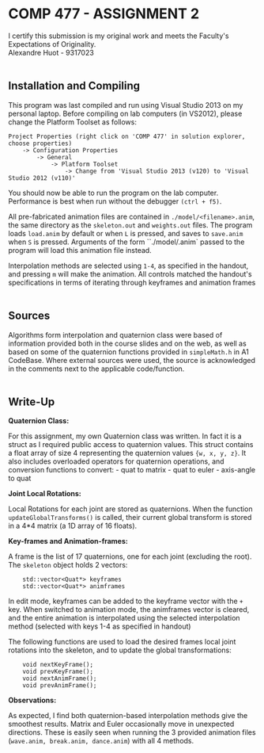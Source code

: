 COMP 477 - ASSIGNMENT 2
=======================

I certify this submission is my original work and meets the Faculty's
Expectations of Originality.</br>
Alexandre Huot - 9317023
</br>
</br>

Installation and Compiling
--------------------------

This program was last compiled and run using Visual Studio 2013 on my personal
laptop. Before compiling on lab computers (in VS2012), please change the
Platform Toolset as follows:
```
Project Properties (right click on 'COMP 477' in solution explorer, choose properties)
	-> Configuration Properties
		-> General
			-> Platform Toolset
				-> Change from 'Visual Studio 2013 (v120) to 'Visual Studio 2012 (v110)'
```
You should now be able to run the program on the lab computer. Performance is
best when run without the debugger `(ctrl + f5)`.

All pre-fabricated animation files are contained in `./model/<filename>.anim`,
the same directory as the `skeleton.out` and `weights.out` files. The program
loads `load.anim` by default or when `L` is pressed, and saves to `save.anim`
when `S` is pressed. Arguments of the form ``./model/<filename>.anim` passed
to the program will load this animation file instead.

Interpolation methods are selected using `1-4`, as specified in the handout, and
pressing `m` will make the animation. All controls matched the handout's
specifications in terms of iterating through keyframes and animation frames
</br>
</br>

Sources
-------

Algorithms form interpolation and quaternion class were based of information
provided both in the course slides and on the web, as well as based on some
of the quaternion functions provided in `simpleMath.h` in A1 CodeBase. Where
external sources were used, the source is acknowledged in the comments next to
the applicable code/function.
</br>
</br>

Write-Up
--------

**Quaternion Class:**

For this assignment, my own Quaternion class was written. In fact it is a
struct as I required public access to quaternion values. This struct contains
a float array of size 4 representing the quaternion values `{w, x, y, z}`.
It also includes overloaded operators for quaternion operations, and
conversion functions to convert:
		-	quat to matrix
		-	quat to euler
		-	axis-angle to quat
</br>

**Joint Local Rotations:**

Local Rotations for each joint are stored as quaternions. When the function
`updateGlobalTransforms()` is called, their current global transform is stored
in a 4*4 matrix (a 1D array of 16 floats).

**Key-frames and Animation-frames:**

A frame is the list of 17 quaternions, one for each joint (excluding the root).
The `skeleton` object holds 2 vectors:

		std::vector<Quat*> keyframes
		std::vector<Quat*> animframes

In edit mode, keyframes can be added to the keyframe vector with the `+` key.
When switched to animation mode, the animframes vector is cleared, and the
entire animation is interpolated using the selected interpolation method
(selected with keys 1-4 as specified in handout)

The following functions are used to load the desired frames local joint
rotations into the skeleton, and to update the global transformations:

		void nextKeyFrame();
    	void prevKeyFrame();
    	void nextAnimFrame();
    	void prevAnimFrame();

**Observations:**

As expected, I find both quaternion-based interpolation methods give
the smoothest results. Matrix and Euler occasionally move in unexpected
directions. These is easily seen when running the 3 provided animation files
(`wave.anim, break.anim, dance.anim`)	with all 4 methods.
